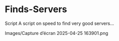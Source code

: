 # Finds-Servers
Script A script on speed to find very good servers...

Images/Capture d’écran 2025-04-25 163901.png
